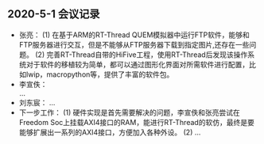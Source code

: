 ## 2020-5-1  会议记录  
- 张亮：
  (1) 在基于ARM的RT-Thread QUEM模拟器中运行FTP软件，能够和FTP服务器进行交互，但是不能够从FTP服务器下载到指定图片,还存在一些问题。
  (2) 完善RT-Thread自带的HiFive工程，使用RT-Thread后发现该操作系统对于软件的移植较为简单，都可以通过图形化界面对所需软件进行配置，比如lwip，macropython等，提供了丰富的软件包。
- 李宣佚：  
  ...
- 刘东宸：
  ...
- 下一步工作：
  (1) 硬件实现是首先需要解决的问题，李宣佚和张亮尝试在Freedom Soc上挂载AXI4接口的RAM，能进行RT-Thread的软仿，最终是要能够扩展出一系列的AXI4接口，方便加入各种外设。
  (2) ...